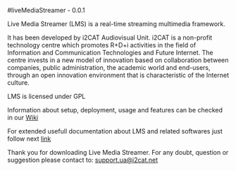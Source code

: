 #liveMediaStreamer - 0.0.1

Live Media Streamer (LMS) is a real-time streaming multimedia framework. 

It has been developed by i2CAT Audiovisual Unit. i2CAT is a non-profit technology centre which promotes R+D+i activities in the field of Information and Communication Technologies and Future Internet. The centre invests in a new model of innovation based on collaboration between companies, public administration, the academic world and end-users, through an open innovation environment that is characteristic of the Internet culture.

LMS is licensed under GPL

Information about setup, deployment, usage and features can be checked in our [Wiki](http://github.com/ua-i2cat/liveMediaStreamer/wiki)

For extended usefull documentation about LMS and related softwares just follow next [link](https://drive.google.com/folderview?id=0Byv9XisHsDOQfnp3Zl9paEUtQ3UtX3BVWkdQMUdjcksxdlRxc0dwM2pTWlNxNXZLNGVOSG8&usp=sharing)


Thank you for downloading Live Media Streamer. For any doubt, question or suggestion please contact to: support.ua@i2cat.net

